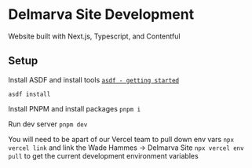 # Delmarva Site Development
Website built with Next.js, Typescript, and Contentful

## Setup
Install ASDF and install tools
[`asdf - getting started`](https://asdf-vm.com/guide/getting-started.html)

`asdf install`

Install PNPM and install packages
`pnpm i`

Run dev server
`pnpm dev`

You will need to be apart of our Vercel team to pull down env vars
`npx vercel link` and link the Wade Hammes -> Delmarva Site
`npx vercel env pull` to get the current development environment variables
  